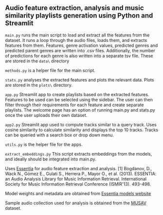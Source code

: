 ## Audio feature extraction, analysis and music similarity playlists generation using Python and Streamlit

`main.py` runs the main script to load and extract all the features from the dataset. It runs a loop through the audio files, loads them, and extracts features from them.
Features, genre activation values, predicted genres and predicted parent genres are written into .csv files.
Additionally, the number of predictions for each genre is also written into a separate tsv file. These are stored in the `data\` directory

`methods.py` is a helper file for the main script.

`stats.py` analyses the extracted features and plots the relevant data. Plots are stored in the `plots\` directory.

`app.py`
Streamlit app to create playlists based on the extracted features. Features to be used can be selected using the sidebar. The user can then filter through their requirements for each feature and create separate playlists. The welcome page has an option of running main.py and stats.py once the user uploads their own dataset.

`app2.py`
Streamlit app used to compute tracks similar to a query track. Uses cosine similarity to calculate similarity and displays the top 10 tracks. Tracks can be queried with a search box or drop down menu. 

`utils.py` is the helper file for the apps.

`extract_embeddings.py`
This script extracts embeddings from the models, and ideally should be integrated into main.py.

Uses [Essentia](http://essentia.upf.edu.) for audio feature extraction and analysis.
[1] Bogdanov, D., Wack N., Gómez E., Gulati S., Herrera P., Mayor O., et al. (2013). ESSENTIA: an Audio Analysis Library for Music Information Retrieval. International Society for Music Information Retrieval Conference (ISMIR'13). 493-498.

Model weights and metadata are obtained from [Essentia models website](https://essentia.upf.edu/models.html)

Sample audio collection used for analysis is obtained from the [MUSAV](https://repositori.upf.edu/handle/10230/54181) dataset.
